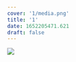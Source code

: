 ```yaml
---
cover: '1/media.png'
title: '1'
date: 1652205471.621
draft: false
---
```


![](media.png)

                